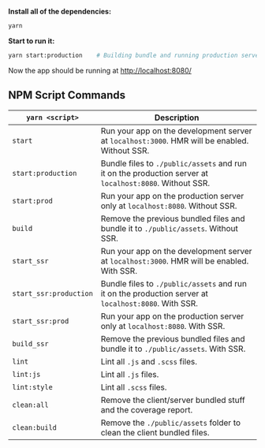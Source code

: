 
**Install all of the dependencies:**

```bash
yarn
```

**Start to run it:**

```bash
yarn start:production    # Building bundle and running production server
```

Now the app should be running at [http://localhost:8080/](http://localhost:8080/)


## NPM Script Commands

`yarn <script>`|Description
------------------|-----------
`start`|Run your app on the development server at `localhost:3000`. HMR will be enabled. Without SSR.
`start:production`|Bundle files to `./public/assets` and run it on the production server at `localhost:8080`. Without SSR.
`start:prod`|Run your app on the production server only at `localhost:8080`. Without SSR.
`build`|Remove the previous bundled files and bundle it to `./public/assets`. Without SSR.
`start_ssr`|Run your app on the development server at `localhost:3000`. HMR will be enabled. With SSR.
`start_ssr:production`|Bundle files to `./public/assets` and run it on the production server at `localhost:8080`. With SSR.
`start_ssr:prod`|Run your app on the production server only at `localhost:8080`. With SSR.
`build_ssr`|Remove the previous bundled files and bundle it to `./public/assets`. With SSR.
`lint`|Lint all `.js` and `.scss` files.
`lint:js`|Lint all `.js` files.
`lint:style`|Lint all `.scss` files.
`clean:all`|Remove the client/server bundled stuff and the coverage report.
`clean:build`|Remove the `./public/assets` folder to clean the client bundled files.
